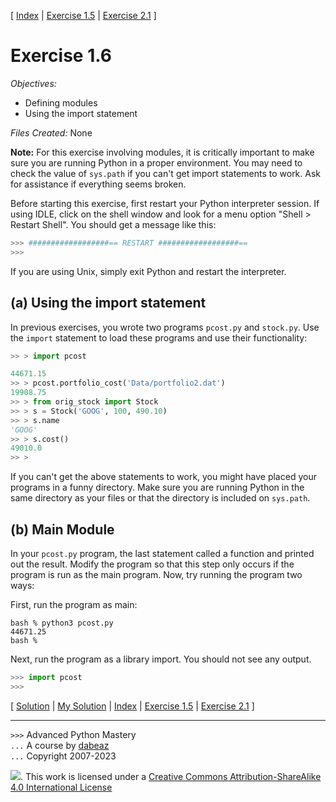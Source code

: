 \[ [Index](index.md) | [Exercise 1.5](ex1_5.md) | [Exercise 2.1](ex2_1.md) \]

# Exercise 1.6

*Objectives:*

- Defining modules
- Using the import statement

*Files Created:* None

**Note:**
For this exercise involving modules, it is
critically important to make sure you are running Python in a proper
environment. You may need to check the value of `sys.path` if you
can't get import statements to work. Ask for assistance if everything
seems broken.

Before starting this exercise, first restart your Python interpreter session. If using IDLE, click on
the shell window and look for a menu option "Shell > Restart Shell". You should get a message like this:

```python
>>> ##################== RESTART ##################==
>>> 
```

If you are using Unix, simply exit Python and restart the interpreter.

## (a) Using the import statement

In previous exercises, you wrote two programs `pcost.py` and
`stock.py`. Use the `import` statement to load these
programs and use their functionality:

```python
>> > import pcost

44671.15
>> > pcost.portfolio_cost('Data/portfolio2.dat')
19908.75
>> > from orig_stock import Stock
>> > s = Stock('GOOG', 100, 490.10)
>> > s.name
'GOOG'
>> > s.cost()
49010.0
>> >
```

If you can't get the above statements to work, you might have placed
your programs in a funny directory. Make sure you are running Python
in the same directory as your files or that the directory is included
on `sys.path`.

## (b) Main Module

In your `pcost.py` program, the last statement called a
function and printed out the result. Modify the program so that this
step only occurs if the program is run as the main program. Now,
try running the program two ways:

First, run the program as main:

```
bash % python3 pcost.py
44671.25
bash %
```

Next, run the program as a library import. You should not see any
output.

```python
>>> import pcost
>>>
```

\[ [Solution](soln1_6.md) | [My Solution](../defining_modules.py) | [Index](index.md) | [Exercise 1.5](ex1_5.md) | [Exercise 2.1](ex2_1.md) \]

----
`>>>` Advanced Python Mastery  
`...` A course by [dabeaz](https://www.dabeaz.com)  
`...` Copyright 2007-2023

![](https://i.creativecommons.org/l/by-sa/4.0/88x31.png). This work is licensed under
a [Creative Commons Attribution-ShareAlike 4.0 International License](http://creativecommons.org/licenses/by-sa/4.0/)
